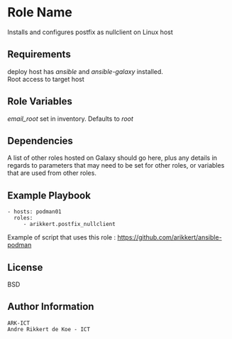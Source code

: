 Role Name
=========

Installs and configures postfix as nullclient on Linux host


Requirements
------------

deploy host has *ansible* and *ansible-galaxy* installed.  
Root access to target host

Role Variables
--------------

*email_root* set in inventory. Defaults to *root*

Dependencies
------------

A list of other roles hosted on Galaxy should go here, plus any details in regards to parameters that may need to be set for other roles, or variables that are used from other roles.

Example Playbook
----------------

    - hosts: podman01
      roles:
         - arikkert.postfix_nullclient

Example of script that uses this role : https://github.com/arikkert/ansible-podman

License
-------

BSD

Author Information
------------------

    ARK-ICT
    Andre Rikkert de Koe - ICT
